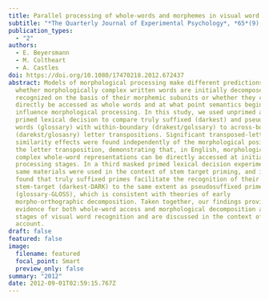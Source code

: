 ```yaml
---
title: Parallel processing of whole-words and morphemes in visual word recognition
subtitle: "*The Quarterly Journal of Experimental Psychology*, *65*(9), 1798–1819"
publication_types:
  - "2"
authors:
  - E. Beyersmann
  - M. Coltheart
  - A. Castles
doi: https://doi.org/10.1080/17470218.2012.672437
abstract: Models of morphological processing make different predictions about
  whether morphologically complex written words are initially decomposed and
  recognized on the basis of their morphemic subunits or whether they can
  directly be accessed as whole words and at what point semantics begin to
  influence morphological processing. In this study, we used unprimed and masked
  primed lexical decision to compare truly suffixed (darkest) and pseudosuffixed
  words (glossary) with within-boundary (drakest/golssary) to across-boundary
  (darekst/glosasry) letter transpositions. Significant transposed-letter
  similarity effects were found independently of the morphological position of
  the letter transposition, demonstrating that, in English, morphologically
  complex whole-word representations can be directly accessed at initial word
  processing stages. In a third masked primed lexical decision experiment, the
  same materials were used in the context of stem target priming, and it was
  found that truly suffixed primes facilitate the recognition of their
  stem-target (darkest-DARK) to the same extent as pseudosuffixed primes
  (glossary-GLOSS), which is consistent with theories of early
  morpho-orthographic decomposition. Taken together, our findings provide
  evidence for both whole-word access and morphological decomposition at initial
  stages of visual word recognition and are discussed in the context of a hybrid
  account.
draft: false
featured: false
image:
  filename: featured
  focal_point: Smart
  preview_only: false
summary: "2012"
date: 2012-09-01T02:59:15.767Z
---
```

